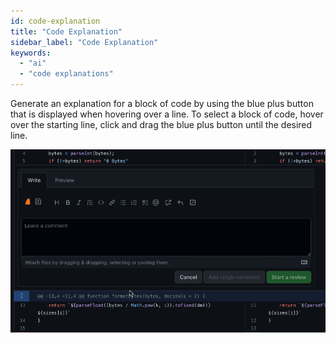```yaml
---
id: code-explanation
title: "Code Explanation"
sidebar_label: "Code Explanation"
keywords:
  - "ai"
  - "code explanations"
---
```


Generate an explanation for a block of code by using the blue plus button that is displayed when hovering over a line. To select a block of code, hover over the starting line, click and drag the blue plus button until the desired line.

![generate code refactor](../../../static/gif/pr-code-explain.gif)
